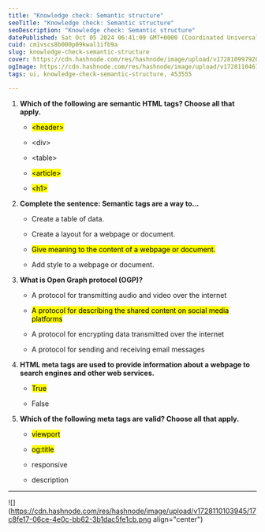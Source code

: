 ```yaml
---
title: "Knowledge check: Semantic structure"
seoTitle: "Knowledge check: Semantic structure"
seoDescription: "Knowledge check: Semantic structure"
datePublished: Sat Oct 05 2024 06:41:09 GMT+0000 (Coordinated Universal Time)
cuid: cm1vscs8b000p09kwal1ifb9a
slug: knowledge-check-semantic-structure
cover: https://cdn.hashnode.com/res/hashnode/image/upload/v1728109979207/e88ba74e-a244-4d9e-80ff-34cbbe845923.png
ogImage: https://cdn.hashnode.com/res/hashnode/image/upload/v1728110461066/54c0e505-901c-4b92-91bc-ce89ebe3937d.png
tags: ui, knowledge-check-semantic-structure, 453555

---
```


1. **Which of the following are semantic HTML tags? Choose all that apply.**
    
    * <mark>&lt;header&gt;</mark>
        
    * &lt;div&gt;
        
    * &lt;table&gt;
        
    * <mark>&lt;article&gt;</mark>
        
    * <mark>&lt;h1&gt;</mark>
        
2. **Complete the sentence: Semantic tags are a way to...**
    
    * Create a table of data.
        
    * Create a layout for a webpage or document.
        
    * <mark>Give meaning to the content of a webpage or document.</mark>
        
    * Add style to a webpage or document.
        
3. **What is Open Graph protocol (OGP)?**
    
    * A protocol for transmitting audio and video over the internet
        
    * <mark>A protocol for describing the shared content on social media platforms</mark>
        
    * A protocol for encrypting data transmitted over the internet
        
    * A protocol for sending and receiving email messages
        
4. **HTML meta tags are used to provide information about a webpage to search engines and other web services.**
    
    * <mark>True</mark>
        
    * False
        
5. **Which of the following meta tags are valid? Choose all that apply.**
    
    * <mark>viewport</mark>
        
    * <mark>og:title</mark>
        
    * responsive
        
    * description
        

---

![](https://cdn.hashnode.com/res/hashnode/image/upload/v1728110103945/17c8fe17-06ce-4e0c-bb62-3b1dac5fe1cb.png align="center")